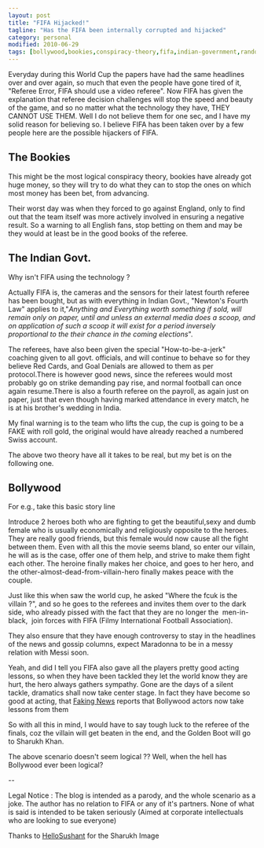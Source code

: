 ```yaml
---
layout: post
title: "FIFA Hijacked!"
tagline: "Has the FIFA been internally corrupted and hijacked"
category: personal
modified: 2010-06-29
tags: [bollywood,bookies,conspiracy-theory,fifa,indian-government,random-creations,referee-errors,sharukh-khan,srk,world-cup]
---
```


Everyday during this World Cup the papers have had the same headlines over and over again, so much that even the people have gone tired of it, "Referee Error, FIFA should use a video referee". Now FIFA has given the explanation that referee decision challenges will stop the speed and beauty of the game, and so no matter what the technology they have, THEY CANNOT USE THEM. Well I do not believe them for one sec, and I have my solid reason for believing so. I believe FIFA has been taken over by a few people here are the possible hijackers of FIFA.


## The Bookies

This might be the most logical conspiracy theory, bookies have already got huge money, so they will try to do what they can to stop the ones on which most money has been bet, from advancing.

Their worst day was when they forced to go against England, only to find out that the team itself was more actively involved in ensuring a negative result. So a warning to all English fans, stop betting on them and may be they would at least be in the good books of the referee.

## The Indian Govt.

Why isn't FIFA using the technology ? 

Actually FIFA is, the cameras and the sensors for their latest fourth referee has been bought, but as with everything in Indian Govt., "Newton's Fourth Law" applies to it,"*Anything and Everything worth something if sold, will remain only on paper, until and unless an external media does a scoop, and on application of such a scoop it will exist for a period inversely proportional to the their chance in the coming elections*".

The referees, have also been given the special "How-to-be-a-jerk" coaching given to all govt. officials, and will continue to behave so for they believe Red Cards, and Goal Denials are allowed to them as per protocol.There is however good news, since the referees would most probably go on strike demanding pay rise, and normal football can once again resume.There is also a fourth referee on the payroll, as again just on paper, just that even though having marked attendance in every match, he is at his brother's wedding in India.

My final warning is to the team who lifts the cup, the cup is going to be a FAKE with roll gold, the original would have already reached a numbered Swiss account.

The above two theory have all it takes to be real, but my bet is on the following one.

## Bollywood

For e.g., take this basic story line

Introduce 2 heroes both who are fighting to get the beautiful,sexy and dumb female who is usually economically and religiously opposite to the heroes. They are really good friends, but this female would now cause all the fight between them. Even with all this the movie seems bland, so enter our villain, he will as is the case, offer one of them help, and strive to make them fight each other. The heroine finally makes her choice, and goes to her hero, and the other-almost-dead-from-villain-hero finally makes peace with the couple.

Just like this when saw the world cup, he asked "Where the fcuk is the villain ?", and so he goes to the referees and invites them over to the dark side, who already pissed with the fact that they are no longer the  men-in-black,  join forces with FIFA (Filmy International Football Association).

They also ensure that they have enough controversy to stay in the headlines of the news and gossip columns, expect Maradonna to be in a messy relation with Messi soon.

Yeah, and did I tell you FIFA also gave all the players pretty good acting lessons, so when they have been tackled they let the world know they are hurt, the hero always gathers sympathy. Gone are the days of a silent tackle, dramatics shall now take center stage. In fact they have become so good at acting, that [Faking News](http://www.fakingnews.com/2010/06/listless-bollywood-stars-head-to-south-africa-for-acting-tips/) reports that Bollywood actors now take lessons from them

So with all this in mind, I would have to say tough luck to the referee of the finals, coz the villain will get beaten in the end, and the Golden Boot will go to Sharukh Khan.

The above scenario doesn't seem logical ?? Well, when the hell has Bollywood ever been logical?

--

Legal Notice : The blog is intended as a parody, and the whole scenario as a joke. The author has no relation to FIFA or any of it's partners. None of what is said is intended to be taken seriously (Aimed at corporate intellectuals who are looking to sue
everyone)

Thanks to [HelloSushant](http://hallosushant.blogspot.com/2008/03/srk-bharati-vidyapeeth.html) for the Sharukh Image




